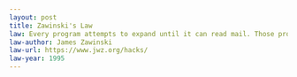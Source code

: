 ```yaml
---
layout: post
title: Zawinski's Law
law: Every program attempts to expand until it can read mail. Those programs which cannot so expand are replaced by ones which can.
law-author: James Zawinski
law-url: https://www.jwz.org/hacks/
law-year: 1995
---
```


